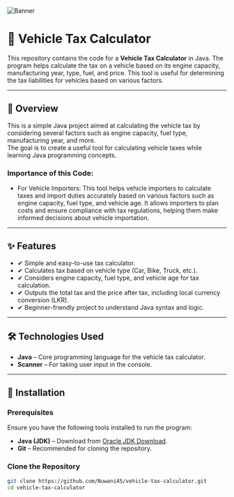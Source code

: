 ![Banner](https://i.postimg.cc/7PzHSvn8/41e5b128-b39a-4ef8-b21b-badc4ae6cb6b.webp)

# 🚗 Vehicle Tax Calculator

This repository contains the code for a **Vehicle Tax Calculator** in Java. 
The program helps calculate the tax on a vehicle based on its engine capacity, manufacturing year, type, fuel, and price. 
This tool is useful for determining the tax liabilities for vehicles based on various factors.

---

## 📌 Overview

This is a simple Java project aimed at calculating the vehicle tax by considering several factors such as engine capacity, fuel type, manufacturing year, and more.  
The goal is to create a useful tool for calculating vehicle taxes while learning Java programming concepts.

### Importance of this Code:

- For Vehicle Importers:
  This tool helps vehicle importers to calculate taxes and import duties accurately based on various factors such as engine capacity, fuel type, and vehicle age.
  It allows importers to plan costs and ensure compliance with tax regulations, helping them make informed decisions about vehicle importation.

---

## ✨ Features
- ✔ Simple and easy-to-use tax calculator.
- ✔ Calculates tax based on vehicle type (Car, Bike, Truck, etc.).
- ✔ Considers engine capacity, fuel type, and vehicle age for tax calculation.
- ✔ Outputs the total tax and the price after tax, including local currency conversion (LKR).
- ✔ Beginner-friendly project to understand Java syntax and logic.

---

## 🛠️ Technologies Used
- **Java** – Core programming language for the vehicle tax calculator.
- **Scanner** – For taking user input in the console.

---

## 🔧 Installation

### Prerequisites
Ensure you have the following tools installed to run the program:

- **Java (JDK)** – Download from [Oracle JDK Download](https://www.oracle.com/java/technologies/javase-jdk11-downloads.html).
- **Git** – Recommended for cloning the repository.

### Clone the Repository
```bash
git clone https://github.com/Nuwani45/vehicle-tax-calculator.git
cd vehicle-tax-calculator
